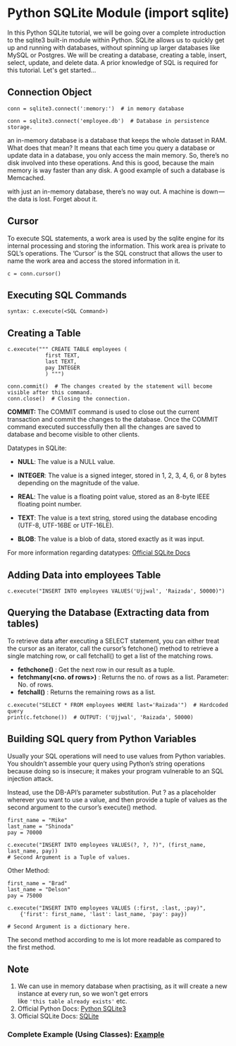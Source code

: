 # Python SQLite Module (import sqlite)

In this Python SQLite tutorial, we will be going over a complete introduction to the sqlite3 built-in module within Python. SQLite allows us to quickly get up and running with databases, without spinning up larger databases like MySQL or Postgres. We will be creating a database, creating a table, insert, select, update, and delete data.
A prior knowledge of SQL is required for this tutorial. Let's get started... 

## Connection Object

```
conn = sqlite3.connect(':memory:')  # in memory database

conn = sqlite3.connect('employee.db')  # Database in persistence storage.
```

an in-memory database is a database that keeps the whole dataset in RAM. What does that mean? It means that each time you query a database or update data in a database, you only access the main memory. So, there’s no disk involved into these operations. And this is good, because the main memory is way faster than any disk. A good example of such a database is Memcached.

with just an in-memory database, there’s no way out. A machine is down — the data is lost. Forget about it.

## Cursor

To execute SQL statements, a work area is used by the sqlite engine for its internal processing and storing the information. This work area is private to SQL’s operations. The ‘Cursor’ is the SQL construct that allows the user to name the work area and access the stored information in it.

```
c = conn.cursor()
```

## Executing SQL Commands

```
syntax: c.execute(<SQL Command>)
```

## Creating a Table

```
c.execute(""" CREATE TABLE employees (
            first TEXT,
            last TEXT,
            pay INTEGER
            ) """)
            
conn.commit()  # The changes created by the statement will become visible after this command.
conn.close()  # Closing the connection.
```

**COMMIT:** The COMMIT command is used to close out the current transaction and commit the changes to the database. Once the COMMIT command executed successfully then all the changes are saved to database and become visible to other clients.

Datatypes in SQLite:



* **NULL**: The value is a NULL value.

* **INTEGER**: The value is a signed integer, stored in 1, 2, 3, 4, 6, or 8 bytes depending on the magnitude of the value.

* **REAL**: The value is a floating point value, stored as an 8-byte IEEE floating point number.

* **TEXT**: The value is a text string, stored using the database encoding (UTF-8, UTF-16BE or UTF-16LE).

* **BLOB**: The value is a blob of data, stored exactly as it was input.

For more information regarding datatypes: [Official SQLite Docs](https://www.sqlite.org/datatype3.html)

## Adding Data into employees Table

```
c.execute("INSERT INTO employees VALUES('Ujjwal', 'Raizada', 50000)")
```

## Querying the Database (Extracting data from tables)


To retrieve data after executing a SELECT statement, you can either treat the cursor as an iterator, call the cursor’s fetchone() method to retrieve a single matching row, or call fetchall() to get a list of the matching rows.

* **fethchone()** : Get the next row in our result as a tuple.
* **fetchmany(<no. of rows>)** : Returns the no. of rows as a list. Parameter: No. of rows.
* **fetchall()** : Returns the remaining rows as a list.

```
c.execute("SELECT * FROM employees WHERE last='Raizada'")  # Hardcoded query
print(c.fetchone())  # OUTPUT: ('Ujjwal', 'Raizada', 50000)
```

## Building SQL query from Python Variables

Usually your SQL operations will need to use values from Python variables. You shouldn’t assemble your query using Python’s string operations because doing so is insecure; it makes your program vulnerable to an SQL injection attack.

Instead, use the DB-API’s parameter substitution. Put ? as a placeholder wherever you want to use a value, and then provide a tuple of values as the second argument to the cursor’s execute() method. 

```
first_name = "Mike"
last_name = "Shinoda"
pay = 70000

c.execute("INSERT INTO employees VALUES(?, ?, ?)", (first_name, last_name, pay))
# Second Argument is a Tuple of values.

```
Other Method:
```
first_name = "Brad"
last_name = "Delson"
pay = 75000

c.execute("INSERT INTO employees VALUES (:first, :last, :pay)", 
    {'first': first_name, 'last': last_name, 'pay': pay})
    
# Second Argument is a dictionary here.
```

The second method according to me is lot more readable as compared to the first method.


## Note
1. We can use in memory database when practising, as it will create a new instance at every run, so we won't get errors <br>
like ```'this table already exists'``` etc.
2. Official Python Docs: [Python SQLite3](https://docs.python.org/3.8/library/sqlite3.html)
3. Official SQLite Docs: [SQLite](https://www.sqlite.org/index.html)


### Complete Example (Using Classes): [Example](sqlite_example_using_classes.md)

<br><br><br>


